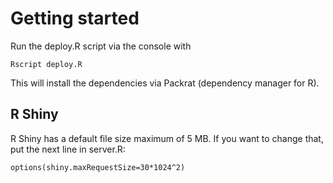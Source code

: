 # Getting started
Run the deploy.R script via the console with
```
Rscript deploy.R
```
This will install the dependencies via Packrat (dependency manager for R).

## R Shiny
R Shiny has a default file size maximum of 5 MB. If you want to change that, put the next line in server.R:
```
options(shiny.maxRequestSize=30*1024^2)
```
